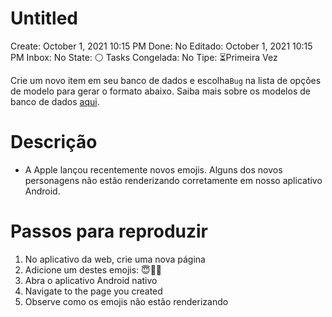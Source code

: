# Untitled

Create: October 1, 2021 10:15 PM
Done: No
Editado: October 1, 2021 10:15 PM
Inbox: No
State: ⚪️
Tasks Congelada: No
Tipe: ⏳Primeira Vez

Crie um novo item em seu banco de dados e escolha`Bug` na lista de opções de modelo para gerar o formato abaixo. Saiba mais sobre os modelos de banco de dados [aqui](https://www.notion.so/Database-templates-454ed5ab5bd24226b58d176697bd7e10).

# Descrição

- A Apple lançou recentemente novos emojis. Alguns dos novos personagens não estão renderizando corretamente em nosso aplicativo Android.

# Passos para reproduzir

1. No aplicativo da web, crie uma nova página
2. Adicione um destes emojis: 😇🐶🌮
3. Abra o aplicativo Android nativo
4. Navigate to the page you created
5. Observe como os emojis não estão renderizando
